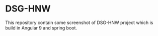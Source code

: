 # DSG-HNW
This repository contain some screenshot of DSG-HNW project which is build in Angular 9 and spring boot.
